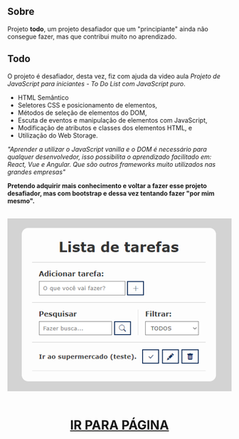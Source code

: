 ## Sobre

Projeto <strong>todo</strong>, um projeto desafiador que um "principiante" ainda não consegue fazer, mas que contribui muito no aprendizado.

## Todo

O projeto é desafiador, desta vez, fiz com ajuda da video aula <em>Projeto de JavaScript para iniciantes - To Do List com JavaScript puro</em>.

- HTML Semântico
- Seletores CSS e posicionamento de elementos,
- Métodos de seleção de elementos do DOM,
- Escuta de eventos e manipulação de elementos com JavaScript,
- Modificação de atributos e classes dos elementos HTML, e
- Utilização do Web Storage.

<em>"Aprender a utilizar o JavaScript vanilla e o DOM é necessário para qualquer desenvolvedor, isso possibilita o aprendizado facilitado em: React, Vue e Angular. Que são outros frameworks muito utilizados nas grandes empresas"</em>

<strong>Pretendo adquirir mais conhecimento e voltar a fazer esse projeto desafiador, mas com bootstrap e dessa vez tentando fazer "por mim mesmo".</strong>
<br><br>

<div align="center">
    <img src="css/IMG.png">
</div>

<br>

<h1 align="center"><a href="https://felilpz.github.io/todo-list/">IR PARA PÁGINA</a></h1>